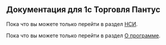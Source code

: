 ## Документация для 1с Торговля Пантус

Пока что вы можете только перейти в раздел [НСИ](/NSI.md).

Пока что вы можете только перейти в раздел [О программе](/README.md).
